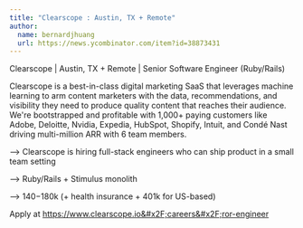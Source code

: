 ```yaml
---
title: "Clearscope : Austin, TX + Remote"
author:
  name: bernardjhuang
  url: https://news.ycombinator.com/item?id=38873431
---
```

Clearscope | Austin, TX + Remote | Senior Software Engineer (Ruby&#x2F;Rails)

Clearscope is a best-in-class digital marketing SaaS that leverages machine learning to arm content marketers with the data, recommendations, and visibility they need to produce quality content that reaches their audience. We&#x27;re bootstrapped and profitable with 1,000+ paying customers like Adobe, Deloitte, Nvidia, Expedia, HubSpot, Shopify, Intuit, and Condé Nast driving multi-million ARR with 6 team members.

—&gt; Clearscope is hiring full-stack engineers who can ship product in a small team setting

—&gt; Ruby&#x2F;Rails + Stimulus monolith

—&gt; $140-$180k (+ health insurance + 401k for US-based)

Apply at <a href="https:&#x2F;&#x2F;www.clearscope.io&#x2F;careers&#x2F;ror-engineer" rel="nofollow">https:&#x2F;&#x2F;www.clearscope.io&#x2F;careers&#x2F;ror-engineer</a>
